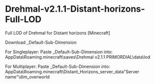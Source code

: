 # Drehmal-v2.1.1-Distant-horizons-Full-LOD
Full LOD of Drehmal for Distant horizons [Minecraft]

Download _Default-Sub-Dimension

For Singleplayer:
Paste _Default-Sub-Dimension into: 
AppData\Roaming\.minecraft\saves\Drehmal v2.1.1 PRIMORDIAL\data\lod

For Multiplayer:
Paste _Default-Sub-Dimension into: 
AppData\Roaming\.minecraft\Distant_Horizons_server_data\"Server name"\dim_overworld
